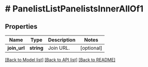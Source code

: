 # # PanelistListPanelistsInnerAllOf1

## Properties

Name | Type | Description | Notes
------------ | ------------- | ------------- | -------------
**join_url** | **string** | Join URL. | [optional]

[[Back to Model list]](../../README.md#models) [[Back to API list]](../../README.md#endpoints) [[Back to README]](../../README.md)
